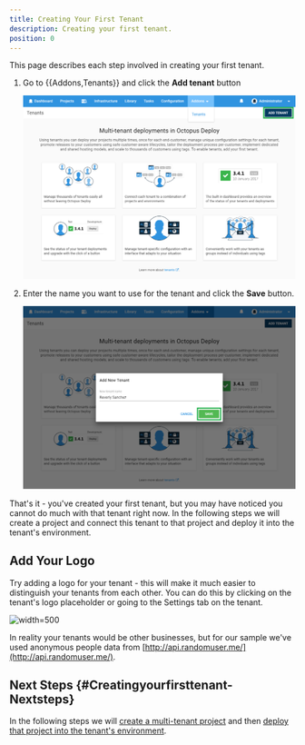 ```yaml
---
title: Creating Your First Tenant
description: Creating your first tenant.
position: 0
---
```


This page describes each step involved in creating your first tenant.

1. Go to {{Addons,Tenants}} and click the **Add tenant** button

   ![](images/add-new-tenant.png "width=500")

2. Enter the name you want to use for the tenant and click the **Save** button.

    ![](images/creating-new-tenant.png "width=500")

That's it - you've created your first tenant, but you may have noticed you cannot do much with that tenant right now. In the following steps we will create a project and connect this tenant to that project and deploy it into the tenant's environment.

## Add Your Logo

Try adding a logo for your tenant - this will make it much easier to distinguish your tenants from each other. You can do this by clicking on the tenant's logo placeholder or going to the Settings tab on the tenant.

![](/sampler.png "width=500")

In reality your tenants would be other businesses, but for our sample we've used anonymous people data from [http://api.randomuser.me/](http://api.randomuser.me/).

## Next Steps {#Creatingyourfirsttenant-Nextsteps}

In the following steps we will [create a multi-tenant project](/docs/deployment-patterns/multi-tenant-deployments/multi-tenant-deployment-guide/creating-your-first-multi-tenant-project.md) and then [deploy that project into the tenant's environment](/docs/deployment-patterns/multi-tenant-deployments/multi-tenant-deployment-guide/deploying-a-simple-multi-tenant-project.md).
